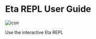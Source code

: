 # Eta REPL User Guide

![icon](/images/eta-repl-user-guide.svg)

Use the interactive Eta REPL

[type]: modules
